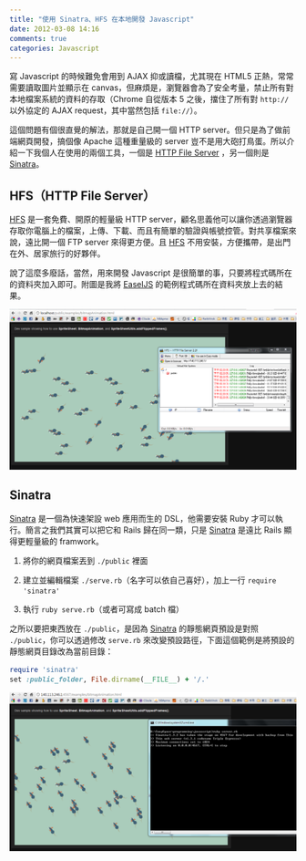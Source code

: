 ```yaml
---
title: "使用 Sinatra、HFS 在本地開發 Javascript"
date: 2012-03-08 14:16
comments: true
categories: Javascript
---
```


[HFS]: http://www.rejetto.com/hfs/
[Sinatra]: http://www.sinatrarb.com/
[EaselJS]: http://easeljs.com/

寫 Javascript 的時候難免會用到 AJAX 抑或讀檔，尤其現在 HTML5 正熱，常常需要讀取圖片並顯示在 canvas，但麻煩是，瀏覽器會為了安全考量，禁止所有對本地檔案系統的資料的存取（Chrome 自從版本 5 之後，擋住了所有對 `http://` 以外協定的 AJAX request，其中當然包括 `file://`）。

這個問題有個很直覺的解法，那就是自己開一個 HTTP server。但只是為了做前端網頁開發，搞個像 Apache 這種重量級的 server 豈不是用大砲打鳥蛋。所以介紹一下我個人在使用的兩個工具，一個是 [HTTP File Server][HFS] ，另一個則是 [Sinatra]。

<!-- more -->

## HFS（HTTP File Server）

[HFS] 是一套免費、開原的輕量級 HTTP server，顧名思義他可以讓你透過瀏覽器存取你電腦上的檔案，上傳、下載、而且有簡單的驗證與帳號控管。對共享檔案來說，遠比開一個 FTP server 來得更方便。且 [HFS] 不用安裝，方便攜帶，是出門在外、居家旅行的好夥伴。

說了這麼多廢話，當然，用來開發 Javascript 是很簡單的事，只要將程式碼所在的資料夾加入即可。附圖是我將 [EaselJS] 的範例程式碼所在資料夾放上去的結果。

![](/images/HFS.png)

## Sinatra

[Sinatra] 是一個為快速架設 web 應用而生的 DSL，他需要安裝 Ruby 才可以執行。簡言之我們其實可以把它和 Rails 歸在同一類，只是 [Sinatra] 是遠比 Rails 顯得更輕量級的 framwork。

1. 將你的網頁檔案丟到 `./public` 裡面

2. 建立並編輯檔案 `./serve.rb`（名字可以依自己喜好），加上一行 `require 'sinatra'`

3. 執行 `ruby serve.rb`（或者可寫成 batch 檔）

之所以要把東西放在 `./public`，是因為 [Sinatra] 的靜態網頁預設是對照 `./public`，你可以透過修改 `serve.rb` 來改變預設路徑，下面這個範例是將預設的靜態網頁目錄改為當前目錄：

``` ruby serve.rb
require 'sinatra'
set :public_folder, File.dirname(__FILE__) + '/.'
```

![](/images/sinatra.png)